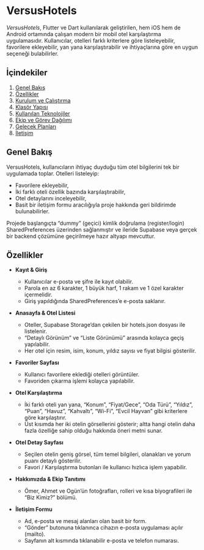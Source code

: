 # VersusHotels

*VersusHotels*, Flutter ve Dart kullanılarak geliştirilen, hem iOS hem de Android ortamında çalışan modern bir mobil otel karşılaştırma uygulamasıdır. Kullanıcılar, otelleri farklı kriterlere göre listeleyebilir, favorilere ekleyebilir, yan yana karşılaştırabilir ve ihtiyaçlarına göre en uygun seçeneği bulabilirler.

## İçindekiler

1. [Genel Bakış](#genel-bakış)  
2. [Özellikler](#özellikler)  
3. [Kurulum ve Çalıştırma](#kurulum-ve-çalıştırma)  
4. [Klasör Yapısı](#klasör-yapısı)  
5. [Kullanılan Teknolojiler](#kullanılan-teknolojiler)  
6. [Ekip ve Görev Dağılımı](#ekip-ve-görev-dağılımı)  
7. [Gelecek Planları](#gelecek-planları)  
8. [İletişim](#iletişim)

## Genel Bakış

VersusHotels, kullanıcıların ihtiyaç duyduğu tüm otel bilgilerini tek bir uygulamada toplar. Otelleri listeleyip:

- Favorilere ekleyebilir,  
- İki farklı oteli özellik bazında karşılaştırabilir,  
- Otel detaylarını inceleyebilir,  
- Basit bir iletişim formu aracılığıyla proje hakkında geri bildirimde bulunabilirler.

Projede başlangıçta “dummy” (geçici) kimlik doğrulama (register/login) SharedPreferences üzerinden sağlanmıştır ve ileride Supabase veya gerçek bir backend çözümüne geçirilmeye hazır altyapı mevcuttur.

## Özellikler

- **Kayıt & Giriş**  
  - Kullanıcılar e-posta ve şifre ile kayıt olabilir.  
  - Parola en az 6 karakter, 1 büyük harf, 1 rakam ve 1 özel karakter içermelidir.  
  - Giriş yapıldığında SharedPreferences’e e-posta saklanır.

- **Anasayfa & Otel Listesi**  
  - Oteller, Supabase Storage’dan çekilen bir hotels.json dosyası ile listelenir.  
  - “Detaylı Görünüm” ve “Liste Görünümü” arasında kolayca geçiş yapılabilir.  
  - Her otel için resim, isim, konum, yıldız sayısı ve fiyat bilgisi gösterilir.  

- **Favoriler Sayfası**  
  - Kullanıcı favorilere eklediği otelleri görüntüler.  
  - Favoriden çıkarma işlemi kolayca yapılabilir.

- **Otel Karşılaştırma**  
  - İki farklı oteli yan yana, “Konum”, “Fiyat/Gece”, “Oda Türü”, “Yıldız”, “Puan”, “Havuz”, “Kahvaltı”, “Wi-Fi”, “Evcil Hayvan” gibi kriterlere göre karşılaştırır.  
  - Üst kısımda her iki otelin görsellerini gösterir; altta hangi otelin daha fazla özelliğe sahip olduğu hakkında öneri metni sunar.

- **Otel Detay Sayfası**  
  - Seçilen otelin geniş görsel, tüm temel bilgileri, olanakları ve yorum puanı detaylı gösterilir.  
  - Favori / Karşılaştırma butonları ile kullanıcı hızlıca işlem yapabilir.

- **Hakkımızda & Ekip Tanıtımı**  
  - Ömer, Ahmet ve Ogün’ün fotoğrafları, rolleri ve kısa biyografileri ile “Biz Kimiz?” bölümü.

- **İletişim Formu**  
  - Ad, e-posta ve mesaj alanları olan basit bir form.  
  - “Gönder” butonuna tıklanınca cihazın e-posta uygulaması açılır (mailto).  
  - Sayfanın alt kısmında tıklanabilir e-posta ve telefon numarası.
